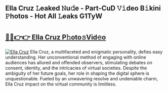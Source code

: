 ## Ella Cruz 𝙻eaked 𝙽u𝚍e - Part-CuD 𝚅𝚒deo B𝚒kini 𝙿hotos - Hot All 𝙻eaks G1TyW

# <h2><a href="http://ld5dc3.urlbe.top/?page=Ella+Cruz">🔗🔗👉👉 Ella Cruz P𝚑oto𝚜Vid𝚎o</a></h2>

[![Ella Cruz](https://i.imgur.com/eBuTRDB.gif)](http://ld5dc3.urlbe.top/?page=Ella+Cruz)
Ella Cruz, a multifaceted and enigmatic personality, defies easy understanding. Her unconventional method of engaging with online audiences has allured and offended observers, stimulating debates on consent, identity, and the intricacies of virtual societies. Despite the ambiguity of her future goals, her role in shaping the digital sphere is unquestionable. Fueled by an unwavering resolve and undeniable charm, Ella Cruz impact on the virtual community is limitless.
